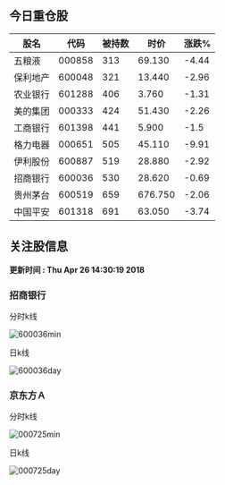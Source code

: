 
## 今日重仓股 

|股名|代码|被持数|时价|涨跌%|
|---|---|---|---|---|
|五粮液|000858|313|69.130|-4.44|
|保利地产|600048|321|13.440|-2.96|
|农业银行|601288|406|3.760|-1.31|
|美的集团|000333|424|51.430|-2.26|
|工商银行|601398|441|5.900|-1.5|
|格力电器|000651|505|45.110|-9.91|
|伊利股份|600887|519|28.880|-2.92|
|招商银行|600036|530|28.620|-0.69|
|贵州茅台|600519|659|676.750|-2.06|
|中国平安|601318|691|63.050|-3.74|

## 关注股信息
**更新时间 : Thu Apr 26 14:30:19 2018**
### 招商银行 
分时k线

![600036min](http://image.sinajs.cn/newchart/min/n/sh600036.gif)

日k线

![600036day](http://image.sinajs.cn/newchart/daily/n/sh600036.gif)

### 京东方Ａ 
分时k线

![000725min](http://image.sinajs.cn/newchart/min/n/sz000725.gif)

日k线

![000725day](http://image.sinajs.cn/newchart/daily/n/sz000725.gif)
